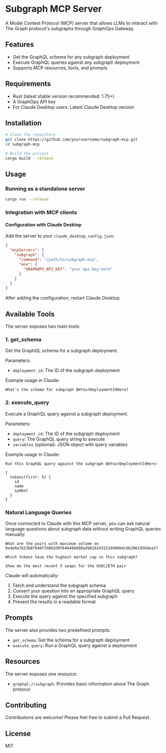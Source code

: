# Subgraph MCP Server

A Model Context Protocol (MCP) server that allows LLMs to interact with The Graph protocol's subgraphs through GraphOps Gateway.

## Features

- Get the GraphQL schema for any subgraph deployment
- Execute GraphQL queries against any subgraph deployment
- Supports MCP resources, tools, and prompts

## Requirements

- Rust (latest stable version recommended: 1.75+)
- A GraphOps API key
- For Claude Desktop users: Latest Claude Desktop version

## Installation

```bash
# Clone the repository
git clone https://github.com/yourusername/subgraph-mcp.git
cd subgraph-mcp

# Build the project
cargo build --release
```

## Usage

### Running as a standalone server

```bash
cargo run --release
```

### Integration with MCP clients

#### Configuration with Claude Desktop

Add the server to your `claude_desktop_config.json`:

```json
{
  "mcpServers": {
    "subgraph": {
      "command": "/path/to/subgraph-mcp",
      "env": {
        "GRAPHOPS_API_KEY": "your-api-key-here"
      }
    }
  }
}
```

After adding the configuration, restart Claude Desktop.

## Available Tools

The server exposes two main tools:

### 1. get_schema

Get the GraphQL schema for a subgraph deployment.

Parameters:

- `deployment_id`: The ID of the subgraph deployment

Example usage in Claude:

```
What's the schema for subgraph QmYourDeploymentIdHere?
```

### 2. execute_query

Execute a GraphQL query against a subgraph deployment.

Parameters:

- `deployment_id`: The ID of the subgraph deployment
- `query`: The GraphQL query string to execute
- `variables` (optional): JSON object with query variables

Example usage in Claude:

```
Run this GraphQL query against the subgraph QmYourDeploymentIdHere:

{
  tokens(first: 5) {
    id
    name
    symbol
  }
}
```

### Natural Language Queries

Once connected to Claude with this MCP server, you can ask natural language questions about subgraph data without writing GraphQL queries manually:

```
What are the pairs with maximum volume on 0xde0a7b5368f846f7d863d9f64949b688ad9818243151d488b4c6b206145b9ea3?

Which tokens have the highest market cap in this subgraph?

Show me the most recent 5 swaps for the USDC/ETH pair
```

Claude will automatically:

1. Fetch and understand the subgraph schema
2. Convert your question into an appropriate GraphQL query
3. Execute the query against the specified subgraph
4. Present the results in a readable format

## Prompts

The server also provides two predefined prompts:

- `get_schema`: Get the schema for a subgraph deployment
- `execute_query`: Run a GraphQL query against a deployment

## Resources

The server exposes one resource:

- `graphql://subgraph`: Provides basic information about The Graph protocol

## Contributing

Contributions are welcome! Please feel free to submit a Pull Request.

## License

MIT
